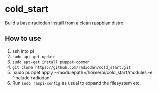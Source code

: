 cold_start
==========

Build a base radiodan install from a clean raspbian distro.

How to use
----------

1. ssh into pi
2. `sudo apt-get update`
3. `sudo apt-get install puppet-common`
4. `git clone https://github.com/radiodan/cold_start.git`
5. `sudo puppet apply --modulepath=/home/pi/cold_start/modules -e "include radiodan"
6. Run `sudo raspi-config` as usual to expand the filesystem etc.
